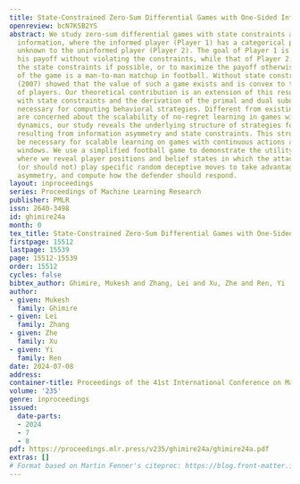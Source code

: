 ```yaml
---
title: State-Constrained Zero-Sum Differential Games with One-Sided Information
openreview: bcN7KSB2YS
abstract: We study zero-sum differential games with state constraints and one-sided
  information, where the informed player (Player 1) has a categorical payoff type
  unknown to the uninformed player (Player 2). The goal of Player 1 is to minimize
  his payoff without violating the constraints, while that of Player 2 is to violate
  the state constraints if possible, or to maximize the payoff otherwise. One example
  of the game is a man-to-man matchup in football. Without state constraints, Cardaliaguet
  (2007) showed that the value of such a game exists and is convex to the common belief
  of players. Our theoretical contribution is an extension of this result to games
  with state constraints and the derivation of the primal and dual subdynamic principles
  necessary for computing behavioral strategies. Different from existing works that
  are concerned about the scalability of no-regret learning in games with discrete
  dynamics, our study reveals the underlying structure of strategies for belief manipulation
  resulting from information asymmetry and state constraints. This structure will
  be necessary for scalable learning on games with continuous actions and long time
  windows. We use a simplified football game to demonstrate the utility of this work,
  where we reveal player positions and belief states in which the attacker should
  (or should not) play specific random deceptive moves to take advantage of information
  asymmetry, and compute how the defender should respond.
layout: inproceedings
series: Proceedings of Machine Learning Research
publisher: PMLR
issn: 2640-3498
id: ghimire24a
month: 0
tex_title: State-Constrained Zero-Sum Differential Games with One-Sided Information
firstpage: 15512
lastpage: 15539
page: 15512-15539
order: 15512
cycles: false
bibtex_author: Ghimire, Mukesh and Zhang, Lei and Xu, Zhe and Ren, Yi
author:
- given: Mukesh
  family: Ghimire
- given: Lei
  family: Zhang
- given: Zhe
  family: Xu
- given: Yi
  family: Ren
date: 2024-07-08
address:
container-title: Proceedings of the 41st International Conference on Machine Learning
volume: '235'
genre: inproceedings
issued:
  date-parts:
  - 2024
  - 7
  - 8
pdf: https://proceedings.mlr.press/v235/ghimire24a/ghimire24a.pdf
extras: []
# Format based on Martin Fenner's citeproc: https://blog.front-matter.io/posts/citeproc-yaml-for-bibliographies/
---
```

